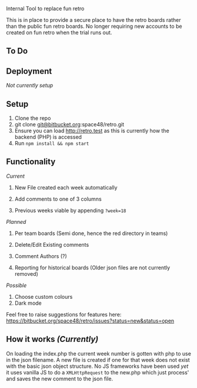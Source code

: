 Internal Tool to replace fun retro

This is in place to provide a secure place to have the retro boards rather than the public fun retro boards.
No longer requiring new accounts to be created on fun retro when the trial runs out.

## To Do

## Deployment
_Not currently setup_

## Setup
1. Clone the repo
1. git clone git@bitbucket.org:space48/retro.git
1. Ensure you can load http://retro.test as this is currently how the backend (PHP) is accessed
1. Run `npm install && npm start`

## Functionality
_Current_

1. New File created each week automatically

1. Add comments to one of 3 columns

1. Previous weeks viable by appending `?week=18`

_Planned_

1. Per team boards (Semi done, hence the red directory in teams)

1. Delete/Edit Existing comments

1. Comment Authors (?)

1. Reporting for historical boards (Older json files are not currently removed)

_Possible_
1. Choose custom colours
1. Dark mode 

Feel free to raise suggestions for features here: https://bitbucket.org/space48/retro/issues?status=new&status=open

## How it works _(Currently)_
On loading the index.php the current week number is gotten with php to use in the json filename.
A new file is created if one for that week does not exist with the basic json object structure.
No JS frameworks have been used _yet_ it uses vanilla JS to do a `XMLHttpRequest` to the new.php which just process' and saves the new comment to the json file.
